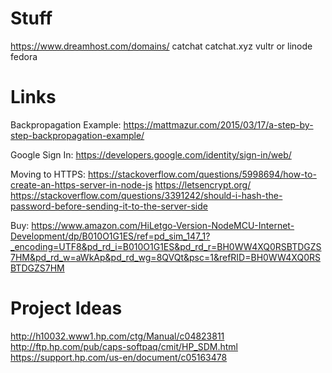 # Stuff

https://www.dreamhost.com/domains/
catchat
catchat.xyz
vultr or linode fedora


# Links
Backpropagation Example: https://mattmazur.com/2015/03/17/a-step-by-step-backpropagation-example/

Google Sign In: https://developers.google.com/identity/sign-in/web/

Moving to HTTPS: https://stackoverflow.com/questions/5998694/how-to-create-an-https-server-in-node-js
https://letsencrypt.org/
https://stackoverflow.com/questions/3391242/should-i-hash-the-password-before-sending-it-to-the-server-side

Buy: https://www.amazon.com/HiLetgo-Version-NodeMCU-Internet-Development/dp/B010O1G1ES/ref=pd_sim_147_1?_encoding=UTF8&pd_rd_i=B010O1G1ES&pd_rd_r=BH0WW4XQ0RSBTDGZS7HM&pd_rd_w=aWkAp&pd_rd_wg=8QVQt&psc=1&refRID=BH0WW4XQ0RSBTDGZS7HM

# Project Ideas




http://h10032.www1.hp.com/ctg/Manual/c04823811
http://ftp.hp.com/pub/caps-softpaq/cmit/HP_SDM.html
https://support.hp.com/us-en/document/c05163478
